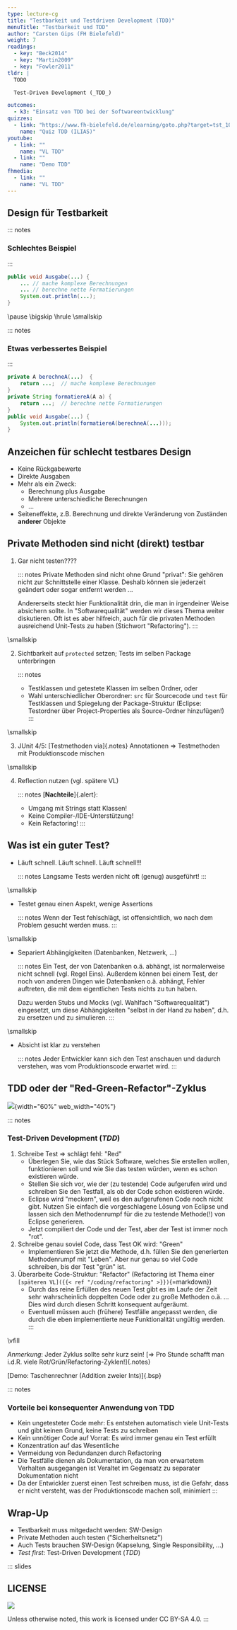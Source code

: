 ```yaml
---
type: lecture-cg
title: "Testbarkeit und Testdriven Development (TDD)"
menuTitle: "Testbarkeit und TDD"
author: "Carsten Gips (FH Bielefeld)"
weight: 7
readings:
  - key: "Beck2014"
  - key: "Martin2009"
  - key: "Fowler2011"
tldr: |
  TODO

  Test-Driven Development (_TDD_)

outcomes:
  - k3: "Einsatz von TDD bei der Softwareentwicklung"
quizzes:
  - link: "https://www.fh-bielefeld.de/elearning/goto.php?target=tst_1068951&client_id=FH-Bielefeld"
    name: "Quiz TDD (ILIAS)"
youtube:
  - link: ""
    name: "VL TDD"
  - link: ""
    name: "Demo TDD"
fhmedia:
  - link: ""
    name: "VL TDD"
---
```



## Design für Testbarkeit

::: notes
### Schlechtes Beispiel
:::

```java
public void Ausgabe(...) {
    ... // mache komplexe Berechnungen
    ... // berechne nette Formatierungen
    System.out.println(...);
}
```

\pause
\bigskip
\hrule
\smallskip

::: notes
### Etwas verbessertes Beispiel
:::

```java
private A berechneA(...)  {
    return ...;  // mache komplexe Berechnungen
}
private String formatiereA(A a) {
    return ...;  // berechne nette Formatierungen
}
public void Ausgabe(...) {
    System.out.println(formatiereA(berechneA(...)));
}
```

## Anzeichen für schlecht testbares Design

*   Keine Rückgabewerte
*   Direkte Ausgaben
*   Mehr als ein Zweck:
    *   Berechnung plus Ausgabe
    *   Mehrere unterschiedliche Berechnungen
    *   ...
*   Seiteneffekte, z.B. Berechnung und direkte Veränderung von Zuständen **anderer** Objekte


## Private Methoden sind nicht (direkt) testbar

1.  Gar nicht testen????

    ::: notes
    Private Methoden sind nicht ohne Grund "privat": Sie gehören nicht zur
    Schnittstelle einer Klasse. Deshalb können sie jederzeit geändert oder
    sogar entfernt werden ...

    Andererseits steckt hier Funktionalität drin, die man in irgendeiner
    Weise absichern sollte. In "Softwarequalität" werden wir dieses Thema
    weiter diskutieren. Oft ist es aber hilfreich, auch für die privaten
    Methoden ausreichend Unit-Tests zu haben (Stichwort "Refactoring").
    :::

\smallskip

2.  Sichtbarkeit auf `protected` setzen; Tests im selben Package unterbringen

    ::: notes
    *   Testklassen und getestete Klassen im selben Ordner, oder
    *   Wahl unterschiedlicher Oberordner: `src` für Sourcecode und
        `test` für Testklassen und Spiegelung der Package-Struktur
        (Eclipse: Testordner über Project-Properties als Source-Ordner hinzufügen!)
    :::

\smallskip

3.  JUnit 4/5: [Testmethoden via]{.notes} Annotationen
    => Testmethoden mit Produktionscode mischen

\smallskip

4.  Reflection nutzen (vgl. spätere VL)

    ::: notes
    [**Nachteile**]{.alert}:

    *   Umgang mit Strings statt Klassen!
    *   Keine Compiler-/IDE-Unterstützung!
    *   Kein Refactoring!
    :::


## Was ist ein guter Test?

*   Läuft schnell. Läuft schnell. Läuft schnell!!!

    ::: notes
    Langsame Tests werden nicht oft (genug) ausgeführt!
    :::

\smallskip

*   Testet genau einen Aspekt, wenige Assertions

    ::: notes
    Wenn der Test fehlschlägt, ist offensichtlich, wo nach dem Problem gesucht werden muss.
    :::

\smallskip

*   Separiert Abhängigkeiten (Datenbanken, Netzwerk, ...)

    ::: notes
    Ein Test, der von Datenbanken o.ä. abhängt, ist normalerweise nicht schnell
    (vgl. Regel Eins). Außerdem können bei einem Test, der noch von anderen
    Dingen wie Datenbanken o.ä. abhängt, Fehler auftreten, die mit dem eigentlichen
    Tests nichts zu tun haben.

    Dazu werden Stubs und Mocks (vgl. Wahlfach "Softwarequalität") eingesetzt, um
    diese Abhängigkeiten "selbst in der Hand zu haben", d.h. zu ersetzen und zu
    simulieren.
    :::

\smallskip

*   Absicht ist klar zu verstehen

    ::: notes
    Jeder Entwickler kann sich den Test anschauen und dadurch verstehen, was
    vom Produktionscode erwartet wird.
    :::


## TDD oder der "Red-Green-Refactor"-Zyklus

![](images/tdd.png){width="60%" web_width="40%"}

::: notes
### Test-Driven Development (_TDD_)

1.  Schreibe Test => schlägt fehl: "Red"
    *   Überlegen Sie, wie das Stück Software, welches Sie erstellen wollen,
        funktionieren soll und wie Sie das testen würden, wenn es schon
        existieren würde.
    *   Stellen Sie sich vor, wie der (zu testende) Code aufgerufen wird und
        schreiben Sie den Testfall, als ob der Code schon existieren würde.
    *   Eclipse wird "meckern", weil es den aufgerufenen Code noch nicht gibt.
        Nutzen Sie einfach die vorgeschlagene Lösung von Eclipse und lassen
        sich den Methodenrumpf für die zu testende Methode(!) von Eclipse generieren.
    *   Jetzt compiliert der Code und der Test, aber der Test ist immer noch
        "rot".
2.  Schreibe genau soviel Code, dass Test OK wird: "Green"
    *   Implementieren Sie jetzt die Methode, d.h. füllen Sie den generierten
        Methodenrumpf mit "Leben". Aber nur genau so viel Code schreiben, bis
        der Test "grün" ist.
3.  Überarbeite Code-Struktur: "Refactor" (Refactoring ist Thema einer
    `[späteren VL]({{< ref "/coding/refactoring" >}})`{=markdown})
    *   Durch das reine Erfüllen des neuen Test gibt es im Laufe der Zeit sehr
        wahrscheinlich doppelten Code oder zu große Methoden o.ä. ... Dies wird
        durch diesen Schritt konsequent aufgeräumt.
    *   Eventuell müssen auch (frühere) Testfälle angepasst werden, die durch
        die eben implementierte neue Funktionalität ungültig werden.
:::

\vfill

_Anmerkung_: Jeder Zyklus sollte sehr kurz sein!
[=> Pro Stunde schafft man i.d.R. viele Rot/Grün/Refactoring-Zyklen!]{.notes}

[Demo: Taschenrechner (Addition zweier Ints)]{.bsp}

::: notes
### Vorteile bei konsequenter Anwendung von TDD

*   Kein ungetesteter Code mehr:
    Es entstehen automatisch viele Unit-Tests und gibt keinen Grund, keine Tests zu schreiben
*   Kein unnötiger Code auf Vorrat: Es wird immer genau ein Test erfüllt
*   Konzentration auf das Wesentliche
*   Vermeidung von Redundanzen durch Refactoring
*   Die Testfälle dienen als Dokumentation, da man von erwartetem Verhalten ausgegangen ist
    Veraltet im Gegensatz zu separater Dokumentation nicht
*   Da der Entwickler zuerst einen Test schreiben muss, ist die Gefahr, dass
    er nicht versteht, was der Produktionscode machen soll, minimiert
:::


## Wrap-Up

*   Testbarkeit muss mitgedacht werden: SW-Design
*   Private Methoden auch testen ("Sicherheitsnetz")
*   Auch Tests brauchen SW-Design (Kapselung, Single Responsibility, ...)
*   _Test first_: Test-Driven Development (_TDD_)







<!-- DO NOT REMOVE - THIS IS A LAST SLIDE TO INDICATE THE LICENSE AND POSSIBLE EXCEPTIONS (IMAGES, ...). -->
::: slides
## LICENSE
![](https://licensebuttons.net/l/by-sa/4.0/88x31.png)

Unless otherwise noted, this work is licensed under CC BY-SA 4.0.
:::

